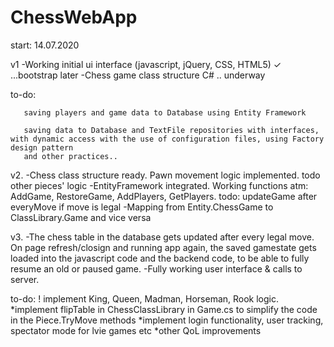 # ChessWebApp

start: 14.07.2020


v1
-Working initial ui interface (javascript, jQuery, CSS, HTML5) ✓  ...bootstrap later
-Chess game class structure C# .. underway

to-do: 

       saving players and game data to Database using Entity Framework

       saving data to Database and TextFile repositories with interfaces, with dynamic access with the use of configuration files, using Factory design pattern
       and other practices..



v2.
-Chess class structure ready. Pawn movement logic implemented. todo other pieces' logic
-EntityFramework integrated. Working functions atm: AddGame, RestoreGame, AddPlayers, GetPlayers. todo: updateGame after everyMove if move is legal 
-Mapping from Entity.ChessGame to ClassLibrary.Game and vice versa
    
              
       
v3. 
-The chess table in the database gets updated after every legal move. On page refresh/closign and running app again, the saved gamestate gets loaded into the javascript code and the backend code, to be able to fully resume an old or paused game.
-Fully working user interface & calls to server. 

to-do: 
       ! implement King, Queen, Madman, Horseman, Rook logic. 
       *implement flipTable in ChessClassLibrary in Game.cs to simplify the code in the Piece.TryMove methods
       *implement login functionality, user tracking, spectator mode for lvie games etc
       *other QoL improvements
